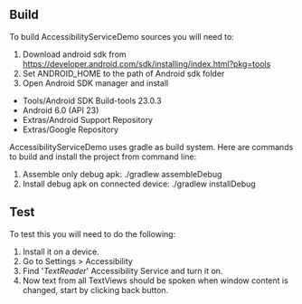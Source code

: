 ## Build
To build AccessibilityServiceDemo sources you will need to: 

1.  Download android sdk from https://developer.android.com/sdk/installing/index.html?pkg=tools
2.  Set ANDROID_HOME to the path of Android sdk folder
3.  Open Android SDK manager and install
  - Tools/Android SDK Build-tools 23.0.3
  - Android 6.0 (API 23)
  - Extras/Android Support Repository
  - Extras/Google Repository

AccessibilityServiceDemo uses gradle as build system.
Here are commands to build and install the project from command line:

1.  Assemble only debug apk: ./gradlew assembleDebug
2.  Install debug apk on connected device: ./gradlew installDebug  

## Test
To test this you will need to do the following:

1.  Install it on a device.
2.  Go to Settings > Accessibility
3.  Find '*TextReader*' Accessibility Service and turn it on. 
4.  Now text from all TextViews should be spoken when window content is changed, start by clicking back button.
